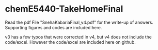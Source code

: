 # chemE5440-TakeHomeFinal

Read the pdf File "SnehaKabariaFinal_v4.pdf" for the write-up of answers. Supporting figures and codes are included here.

v3 has a few typos that were corrected in v4, but v4 does not include the code/excel. However the code/excel are included here on github. 
